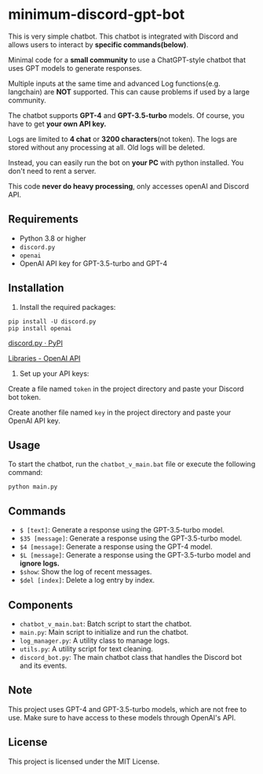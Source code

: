 # minimum-discord-gpt-bot

This is very simple chatbot.
This chatbot is integrated with Discord and allows users to interact by **specific commands(below)**.

Minimal code for a **small community** to use a ChatGPT-style chatbot that uses GPT models to generate responses. 

Multiple inputs at the same time and advanced Log functions(e.g. langchain) are **NOT** supported.
This can cause problems if used by a large community.

The chatbot supports **GPT-4** and **GPT-3.5-turbo** models.
Of course, you have to get **your own API key.**

Logs are limited to **4 chat** or **3200 characters**(not token).
 The logs are stored without any processing at all. 
Old logs will be deleted.

Instead, you can easily run the bot on **your PC** with python installed. You don't need to rent a server.

This code **never do heavy processing**, only accesses openAI and Discord API.

## Requirements

- Python 3.8 or higher
- `discord.py`
- `openai`
- OpenAI API key for GPT-3.5-turbo and GPT-4

## Installation

1. Install the required packages:

```
pip install -U discord.py
pip install openai
```

[discord.py · PyPI](https://pypi.org/project/discord.py/)

[Libraries - OpenAI API](https://platform.openai.com/docs/libraries)

1. Set up your API keys:

Create a file named `token` in the project directory and paste your Discord bot token.

Create another file named `key` in the project directory and paste your OpenAI API key.

## Usage

To start the chatbot, run the `chatbot_v_main.bat` file or execute the following command:

```
python main.py
```

## Commands

- `$ [text]`: Generate a response using the GPT-3.5-turbo model.
- `$35 [message]`: Generate a response using the GPT-3.5-turbo model.
- `$4 [message]`: Generate a response using the GPT-4 model.
- `$L [message]`: Generate a response using the GPT-3.5-turbo model and **ignore logs.**
- `$show`: Show the log of recent messages.
- `$del [index]`: Delete a log entry by index.

## Components

- `chatbot_v_main.bat`: Batch script to start the chatbot.
- `main.py`: Main script to initialize and run the chatbot.
- `log_manager.py`: A utility class to manage logs.
- `utils.py`: A utility script for text cleaning.
- `discord_bot.py`: The main chatbot class that handles the Discord bot and its events.

## Note

This project uses GPT-4 and GPT-3.5-turbo models, which are not free to use. 
Make sure to have access to these models through OpenAI's API.

## License

This project is licensed under the MIT License.
